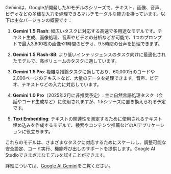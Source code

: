 Geminiは、Googleが開発したAIモデルのシリーズで、テキスト、画像、音声、ビデオなどの多様な入力を処理できるマルチモーダルな能力を持っています。以下は主なバージョンの概要です：

1. **Gemini 1.5 Flash**: 幅広いタスクに対応する高速で多用途なモデルです。テキスト生成、画像処理、音声やビデオの分析などが可能で、1つのプロンプトで最大3,600枚の画像や1時間のビデオ、9.5時間の音声を処理できます。

2. **Gemini 1.5 Flash-8B**: より低いインテリジェンスのタスク向けに最適化されたモデルで、高ボリュームのタスクに適しています。

3. **Gemini 1.5 Pro**: 複雑な推論タスクに適しており、60,000行のコードや2,000ページのテキストなど、大量のデータを処理できます。音声、ビデオ、テキストなどの入力に対応しています。

4. **Gemini 1.0 Pro**（2025年2月に非推奨予定）: 主に自然言語処理タスク（会話やコード生成など）に使用されますが、1.5シリーズに置き換えられる予定です。

5. **Text Embedding**: テキストの関連性を測定するために使用されるテキスト埋め込みを作成するモデルで、検索やコンテンツ推薦などのAIアプリケーションに役立ちます。

これらのモデルは、さまざまなタスクに対応するためにスケールし、調整可能な安全設定、コード実行、機能呼び出しのサポートを提供します。Google AI Studioでさまざまなモデルを試すことができます。

詳細については、[Google AI Gemini](https://ai.google.com)をご覧ください。
